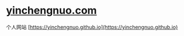 # [yinchengnuo.com](https://yinchengnuo.github.io)

个人网站 [https://yinchengnuo.github.io](https://yinchengnuo.github.io)

